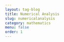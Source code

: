 ```yaml
---
layout: tag-blog
title: Numerical Analysis
slug: numericalanalysis
category: mathematics
menu: false
order: 1
---
```

